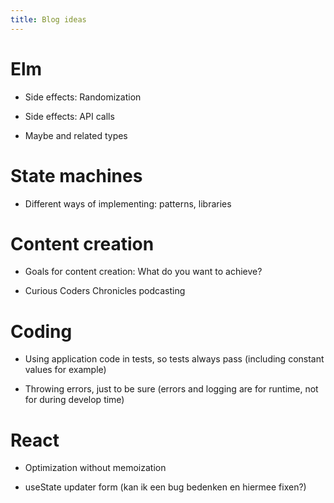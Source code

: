 ```yaml
---
title: Blog ideas
---
```


# Elm

- Side effects: Randomization

- Side effects: API calls

- Maybe and related types

# State machines

- Different ways of implementing: patterns, libraries

# Content creation

- Goals for content creation: What do you want to achieve?

- Curious Coders Chronicles podcasting

# Coding

- Using application code in tests, so tests always pass (including constant values for example)

- Throwing errors, just to be sure (errors and logging are for runtime, not for during develop time)

# React

- Optimization without memoization

- useState updater form (kan ik een bug bedenken en hiermee fixen?)


